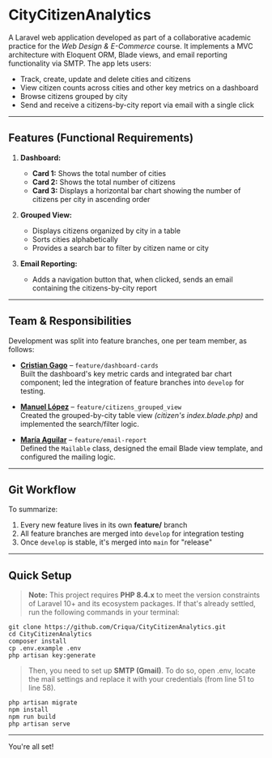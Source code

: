 # CityCitizenAnalytics

A Laravel web application developed as part of a collaborative academic practice for the *Web Design & E-Commerce* course. It implements a MVC architecture with Eloquent ORM, Blade views, and email reporting functionality via SMTP. The app lets users:

- Track, create, update and delete cities and citizens  
- View citizen counts across cities and other key metrics on a dashboard
- Browse citizens grouped by city
- Send and receive a citizens-by-city report via email with a single click

---

## Features (Functional Requirements)

1. **Dashboard:**  
   - **Card 1:** Shows the total number of cities  
   - **Card 2:** Shows the total number of citizens  
   - **Card 3:** Displays a horizontal bar chart showing the number of citizens per city in ascending order

2. **Grouped View:**  
   - Displays citizens organized by city in a table  
   - Sorts cities alphabetically  
   - Provides a search bar to filter by citizen name or city  

3. **Email Reporting:**  
   - Adds a navigation button that, when clicked, sends an email containing the citizens-by-city report
   
---

## Team & Responsibilities

Development was split into feature branches, one per team member, as follows:

- **[Cristian Gago](https://github.com/Criqua)** – `feature/dashboard-cards`  
Built the dashboard's key metric cards and integrated bar chart component; led the integration of feature branches into `develop` for testing.

- **[Manuel López](https://github.com/ElVatoEste)** – `feature/citizens_grouped_view`  
  Created the grouped-by-city table view *(citizen's index.blade.php)* and implemented the search/filter logic.

- **[María Aguilar](https://github.com/mabelenaa)** – `feature/email-report`  
  Defined the `Mailable` class, designed the email Blade view template, and configured the mailing logic.

---

## Git Workflow

To summarize:
1. Every new feature lives in its own **feature/** branch
2. All feature branches are merged into `develop` for integration testing
3. Once `develop` is stable, it's merged into `main` for "release"

---

## Quick Setup

> **Note:** This project requires **PHP 8.4.x** to meet the version constraints of Laravel 10+ and its ecosystem packages. If that's already settled, run the following commands in your terminal:

    git clone https://github.com/Criqua/CityCitizenAnalytics.git
    cd CityCitizenAnalytics
    composer install
    cp .env.example .env
    php artisan key:generate

> Then, you need to set up **SMTP (Gmail)**. To do so, open .env, locate the mail settings and replace it with your credentials (from line 51 to line 58).

    php artisan migrate
    npm install
    npm run build
    php artisan serve

---

You're all set!

